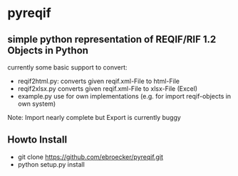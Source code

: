 # pyreqif

## simple python representation of REQIF/RIF 1.2 Objects in Python ##

currently some basic support to convert: 
* reqif2html.py:
  converts given reqif.xml-File to html-File
* reqif2xlsx.py
  converts given reqif.xml-File to xlsx-File (Excel)
* example.py
  use for own implementations (e.g. for import reqif-objects in own system)

Note: Import nearly complete but Export is currently buggy 

## Howto Install ##
* git clone https://github.com/ebroecker/pyreqif.git
* python setup.py install



